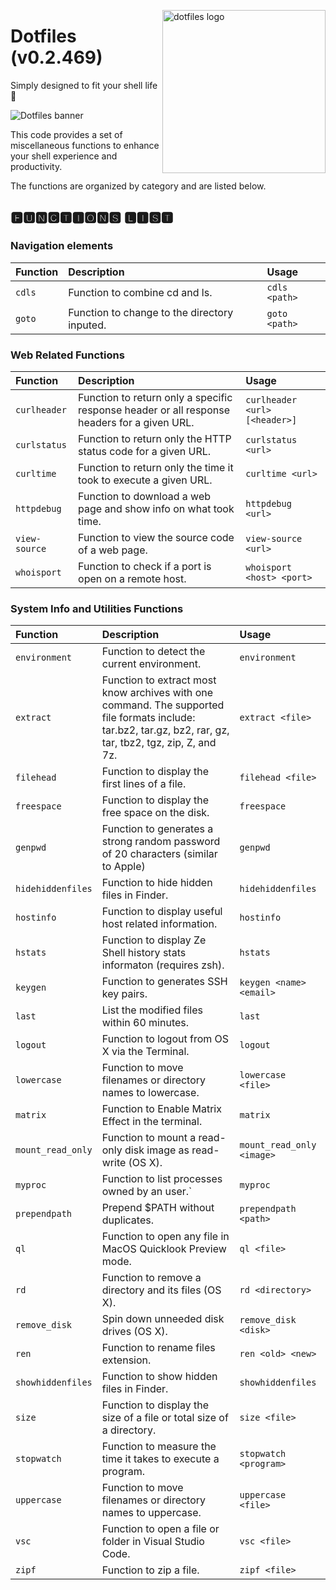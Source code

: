 <!-- markdownlint-disable MD033 MD041 MD043 -->

<img
  src="https://kura.pro/dotfiles/v2/images/logos/dotfiles.svg"
  alt="dotfiles logo"
  width="261"
  align="right"
/>

<!-- markdownlint-enable MD033 MD041 -->

# Dotfiles (v0.2.469)

Simply designed to fit your shell life 🐚

![Dotfiles banner][banner]

This code provides a set of miscellaneous functions to enhance your
shell experience and productivity.

The functions are organized by category and are listed below.

## 🅵🆄🅽🅲🆃🅸🅾🅽🆂 🅻🅸🆂🆃

<!-- markdownlint-disable MD013-->

### Navigation elements

| Function | Description | Usage |
| :--- | :--- | :--- |
| `cdls` | Function to combine cd and ls. | `cdls <path>` |
| `goto` | Function to change to the directory inputed. | `goto <path>` |

### Web Related Functions

| Function | Description | Usage |
| :--- | :--- | :--- |
| `curlheader` | Function to return only a specific response header or all response headers for a given URL. | `curlheader <url> [<header>]` |
| `curlstatus` | Function to return only the HTTP status code for a given URL. | `curlstatus <url>` |
| `curltime` | Function to return only the time it took to execute a given URL. | `curltime <url>` |
| `httpdebug` | Function to download a web page and show info on what took time. | `httpdebug <url>` |
| `view-source` | Function to view the source code of a web page. | `view-source <url>` |
| `whoisport` | Function to check if a port is open on a remote host. | `whoisport <host> <port>` |

### System Info and Utilities Functions

| Function | Description | Usage |
| :--- | :--- | :--- |
| `environment` | Function to detect the current environment. | `environment` |
| `extract` | Function to extract most know archives with one command. The supported file formats include: tar.bz2, tar.gz, bz2, rar, gz, tar, tbz2, tgz, zip, Z, and 7z. | `extract <file>` |
| `filehead` | Function to display the first lines of a file. | `filehead <file>` |
| `freespace` | Function to display the free space on the disk. | `freespace` |
| `genpwd` | Function to generates a strong random password of 20 characters (similar to Apple) | `genpwd` |
| `hidehiddenfiles` | Function to hide hidden files in Finder. | `hidehiddenfiles` |
| `hostinfo` | Function to display useful host related information. | `hostinfo` |
| `hstats` | Function to display Ze Shell history stats informaton (requires zsh). | `hstats` |
| `keygen` | Function to generates SSH key pairs. | `keygen <name> <email>` |
| `last` | List the modified files within 60 minutes. | `last` |
| `logout` | Function to logout from OS X via the Terminal. | `logout` |
| `lowercase` | Function to move filenames or directory names to lowercase. | `lowercase <file>` |
| `matrix` | Function to Enable Matrix Effect in the terminal. | `matrix` |
| `mount_read_only` | Function to mount a read-only disk image as read-write (OS X). | `mount_read_only <image>` |
| `myproc` | Function to list processes owned by an user.` | `myproc` |
| `prependpath` | Prepend $PATH without duplicates. | `prependpath <path>` |
| `ql` | Function to open any file in MacOS Quicklook Preview mode. | `ql <file>` |
| `rd` | Function to remove a directory and its files (OS X). | `rd <directory>` |
| `remove_disk` | Spin down unneeded disk drives (OS X). | `remove_disk <disk>` |
| `ren` | Function to rename files extension. | `ren <old> <new>` |
| `showhiddenfiles` | Function to show hidden files in Finder. | `showhiddenfiles` |
| `size` | Function to display the size of a file or total size of a directory. | `size <file>` |
| `stopwatch` | Function to measure the time it takes to execute a program. | `stopwatch <program>` |
| `uppercase` | Function to move filenames or directory names to uppercase. | `uppercase <file>` |
| `vsc` | Function to open a file or folder in Visual Studio Code. | `vsc <file>` |
| `zipf` | Function to zip a file. | `zipf <file>` |

<!-- markdownlint-enable MD013-->

[banner]: https://kura.pro/dotfiles/v2/images/titles/title-dotfiles.svg
